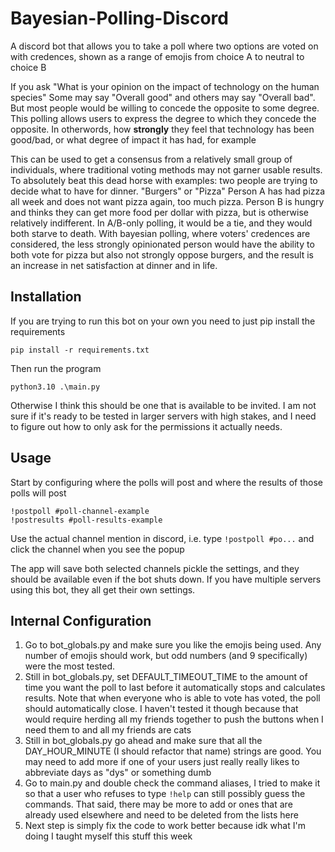 # Bayesian-Polling-Discord

A discord bot that allows you to take a poll where two options are voted on with credences, shown as a range of emojis from choice A to neutral to choice B

If you ask "What is your opinion on the impact of technology on the human species"
Some may say "Overall good" and others may say "Overall bad". But most people would be willing to concede the opposite to some degree. This polling allows users to express the degree to which they concede the opposite. In otherwords, how **strongly** they feel that technology has been good/bad, or what degree of impact it has had, for example

This can be used to get a consensus from a relatively small group of individuals, where traditional voting methods may not garner usable results. To absolutely beat this dead horse with examples: two people are trying to decide what to have for dinner. "Burgers" or "Pizza"
Person A has had pizza all week and does not want pizza again, too much pizza. Person B is hungry and thinks they can get more food per dollar with pizza, but is otherwise relatively indifferent. In A/B-only polling, it would be a tie, and they would both starve to death. With bayesian polling, where voters' credences are considered, the less strongly opinionated person would have the ability to both vote for pizza but also not strongly oppose burgers, and the result is an increase in net satisfaction at dinner and in life.

## Installation

If you are trying to run this bot on your own you need to just pip install the requirements

```
pip install -r requirements.txt

```

Then run the program

```
python3.10 .\main.py
```

Otherwise I think this should be one that is available to be invited. I am not sure if it's ready to be tested in larger servers with high stakes, and I need to figure out how to only ask for the permissions it actually needs.

## Usage

Start by configuring where the polls will post and where the results of those polls will post

```
!postpoll #poll-channel-example
!postresults #poll-results-example
```

Use the actual channel mention in discord, i.e. type ```!postpoll #po...``` and click the channel when you see the popup

The app will save both selected channels pickle the settings, and they should be available even if the bot shuts down. If you have multiple servers using this bot, they all get their own settings.

## Internal Configuration

1. Go to bot_globals.py and make sure you like the emojis being used. Any number of emojis should work, but odd numbers (and 9 specifically) were the most tested.
2. Still in bot_globals.py, set DEFAULT_TIMEOUT_TIME to the amount of time you want the poll to last before it automatically stops and calculates results. Note that when everyone who is able to vote has voted, the poll should automatically close. I haven't tested it though because that would require herding all my friends together to push the buttons when I need them to and all my friends are cats
3. Still in bot_globals.py go ahead and make sure that all the DAY_HOUR_MINUTE (I should refactor that name) strings are good. You may need to add more if one of your users just really really likes to abbreviate days as "dys" or something dumb
4. Go to main.py and double check the command aliases, I tried to make it so that a user who refuses to type ```!help``` can still possibly guess the commands. That said, there may be more to add or ones that are already used elsewhere and need to be deleted from the lists here
5. Next step is simply fix the code to work better because idk what I'm doing I taught myself this stuff this week
